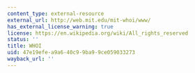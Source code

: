 ```yaml
---
content_type: external-resource
external_url: http://web.mit.edu/mit-whoi/www/
has_external_license_warning: true
license: https://en.wikipedia.org/wiki/All_rights_reserved
status: ''
title: WHOI
uid: 47e19efe-a9a6-40c9-9ba9-9ce059033273
wayback_url: ''
---
```

